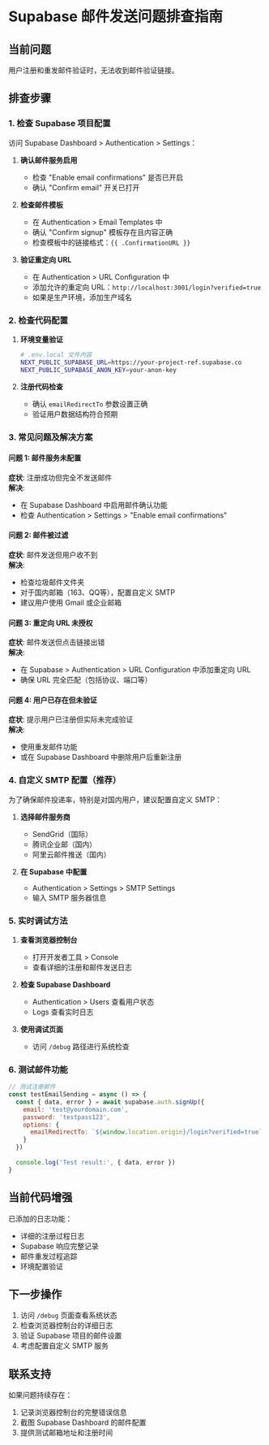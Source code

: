 # Supabase 邮件发送问题排查指南

## 当前问题
用户注册和重发邮件验证时，无法收到邮件验证链接。

## 排查步骤

### 1. 检查 Supabase 项目配置

访问 Supabase Dashboard > Authentication > Settings：

1. **确认邮件服务启用**
   - 检查 "Enable email confirmations" 是否已开启
   - 确认 "Confirm email" 开关已打开

2. **检查邮件模板**
   - 在 Authentication > Email Templates 中
   - 确认 "Confirm signup" 模板存在且内容正确
   - 检查模板中的链接格式：`{{ .ConfirmationURL }}`

3. **验证重定向 URL**
   - 在 Authentication > URL Configuration 中
   - 添加允许的重定向 URL：`http://localhost:3001/login?verified=true`
   - 如果是生产环境，添加生产域名

### 2. 检查代码配置

1. **环境变量验证**
   ```bash
   # .env.local 文件内容
   NEXT_PUBLIC_SUPABASE_URL=https://your-project-ref.supabase.co
   NEXT_PUBLIC_SUPABASE_ANON_KEY=your-anon-key
   ```

2. **注册代码检查**
   - 确认 `emailRedirectTo` 参数设置正确
   - 验证用户数据结构符合预期

### 3. 常见问题及解决方案

#### 问题 1: 邮件服务未配置
**症状**: 注册成功但完全不发送邮件  
**解决**: 
- 在 Supabase Dashboard 中启用邮件确认功能
- 检查 Authentication > Settings > "Enable email confirmations"

#### 问题 2: 邮件被过滤
**症状**: 邮件发送但用户收不到  
**解决**:
- 检查垃圾邮件文件夹
- 对于国内邮箱（163、QQ等），配置自定义 SMTP
- 建议用户使用 Gmail 或企业邮箱

#### 问题 3: 重定向 URL 未授权
**症状**: 邮件发送但点击链接出错  
**解决**:
- 在 Supabase > Authentication > URL Configuration 中添加重定向 URL
- 确保 URL 完全匹配（包括协议、端口等）

#### 问题 4: 用户已存在但未验证
**症状**: 提示用户已注册但实际未完成验证  
**解决**:
- 使用重发邮件功能
- 或在 Supabase Dashboard 中删除用户后重新注册

### 4. 自定义 SMTP 配置（推荐）

为了确保邮件投递率，特别是对国内用户，建议配置自定义 SMTP：

1. **选择邮件服务商**
   - SendGrid（国际）
   - 腾讯企业邮（国内）
   - 阿里云邮件推送（国内）

2. **在 Supabase 中配置**
   - Authentication > Settings > SMTP Settings
   - 输入 SMTP 服务器信息

### 5. 实时调试方法

1. **查看浏览器控制台**
   - 打开开发者工具 > Console
   - 查看详细的注册和邮件发送日志

2. **检查 Supabase Dashboard**
   - Authentication > Users 查看用户状态
   - Logs 查看实时日志

3. **使用调试页面**
   - 访问 `/debug` 路径进行系统检查

### 6. 测试邮件功能

```javascript
// 测试注册邮件
const testEmailSending = async () => {
  const { data, error } = await supabase.auth.signUp({
    email: 'test@yourdomain.com',
    password: 'testpass123',
    options: {
      emailRedirectTo: `${window.location.origin}/login?verified=true`
    }
  })
  
  console.log('Test result:', { data, error })
}
```

## 当前代码增强

已添加的日志功能：
- 详细的注册过程日志
- Supabase 响应完整记录
- 邮件重发过程追踪
- 环境配置验证

## 下一步操作

1. 访问 `/debug` 页面查看系统状态
2. 检查浏览器控制台的详细日志
3. 验证 Supabase 项目的邮件设置
4. 考虑配置自定义 SMTP 服务

## 联系支持

如果问题持续存在：
1. 记录浏览器控制台的完整错误信息
2. 截图 Supabase Dashboard 的邮件配置
3. 提供测试邮箱地址和注册时间
